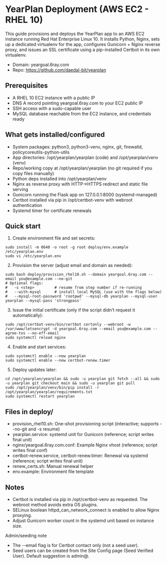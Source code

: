 # YearPlan Deployment (AWS EC2 - RHEL 10)

This guide provisions and deploys the YearPlan app to an AWS EC2 instance running Red Hat Enterprise Linux 10. It installs Python, Nginx, sets up a dedicated virtualenv for the app, configures Gunicorn + Nginx reverse proxy, and issues an SSL certificate using a pip-installed Certbot in its own virtualenv.

- Domain: yeargoal.6ray.com
- Repo: https://github.com/daedal-bit/yearplan

## Prerequisites
- A RHEL 10 EC2 instance with a public IP
- DNS A record pointing yeargoal.6ray.com to your EC2 public IP
- SSH access with a sudo-capable user
- MySQL database reachable from the EC2 instance, and credentials ready

## What gets installed/configured
- System packages: python3, python3-venv, nginx, git, firewalld, policycoreutils-python-utils
- App directories: /opt/yearplan/yearplan (code) and /opt/yearplan/venv (venv)
- Repo/working copy at /opt/yearplan/yearplan (no git required if you copy files manually)
- Python deps installed into /opt/yearplan/venv
- Nginx as reverse proxy with HTTP->HTTPS redirect and static file serving
- Gunicorn running the Flask app on 127.0.0.1:8000 (systemd-managed)
- Certbot installed via pip in /opt/certbot-venv with webroot authentication
- Systemd timer for certificate renewals

## Quick start
1) Create environment file and set secrets:
```
sudo install -m 0640 -o root -g root deploy/env.example /etc/yearplan.env
sudo vi /etc/yearplan.env
```

2) Provision the server (adjust email and domain as needed):
```
sudo bash deploy/provision_rhel10.sh --domain yeargoal.6ray.com --email you@example.com --no-git
# Optional flags:
#   -s <step>         # resume from step number if re-running
#   --with-mysql      # install local MySQL (use with the flags below)
#   --mysql-root-password 'rootpwd' --mysql-db yearplan --mysql-user yearplan --mysql-pass 'strongpass'
```

3) Issue the initial certificate (only if the script didn’t request it automatically):
```
sudo /opt/certbot-venv/bin/certbot certonly --webroot -w /var/www/letsencrypt -d yeargoal.6ray.com --email you@example.com --agree-tos --no-eff-email
sudo systemctl reload nginx
```

4) Enable and start services:
```
sudo systemctl enable --now yearplan
sudo systemctl enable --now certbot-renew.timer
```

5) Deploy updates later:
```
cd /opt/yearplan/yearplan && sudo -u yearplan git fetch --all && sudo -u yearplan git checkout main && sudo -u yearplan git pull
sudo /opt/yearplan/venv/bin/pip install -r /opt/yearplan/yearplan/requirements.txt
sudo systemctl restart yearplan
```

## Files in deploy/
- provision_rhel10.sh: One-shot provisioning script (interactive; supports --no-git and -s resume)
- yearplan.service: systemd unit for Gunicorn (reference; script writes final unit)
- nginx/yeargoal.6ray.com.conf: Example Nginx vhost (reference; script writes final conf)
- certbot-renew.service, certbot-renew.timer: Renewal via systemd (reference; script writes final unit)
- renew_certs.sh: Manual renewal helper
- env.example: Environment file template

## Notes
- Certbot is installed via pip in /opt/certbot-venv as requested. The webroot method avoids extra OS plugins.
- SELinux boolean httpd_can_network_connect is enabled to allow Nginx proxying.
- Adjust Gunicorn worker count in the systemd unit based on instance size.

Admin/seeding note
- The --email flag is for Certbot contact only (not a seed user).
- Seed users can be created from the Site Config page (Seed Verified User). Default suggestion is admin@<your-host>.
